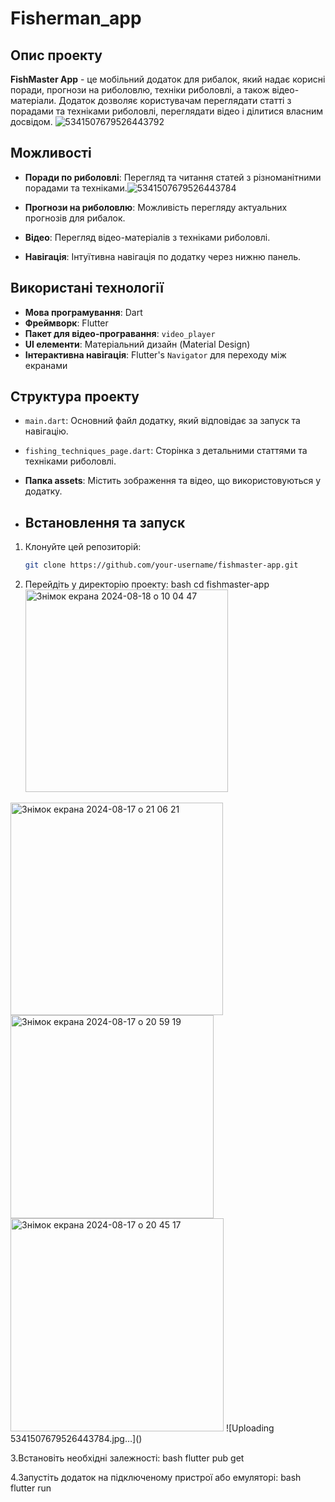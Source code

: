 # Fisherman_app
 


## Опис проекту

**FishMaster App** - це мобільний додаток для рибалок, який надає корисні поради, прогнози на риболовлю, техніки риболовлі, а також відео-матеріали. Додаток дозволяє користувачам переглядати статті з порадами та техніками риболовлі, переглядати відео і ділитися власним досвідом.
![5341507679526443792](https://github.com/user-attachments/assets/d3ed1fd1-44c1-411f-8370-44154409b61a)



## Можливості

- **Поради по риболовлі**: Перегляд та читання статей з різноманітними порадами та техніками.![5341507679526443784](https://github.com/user-attachments/assets/9e1f38a1-4f03-4e0e-854d-0b7452fe547f)

- **Прогнози на риболовлю**: Можливість перегляду актуальних прогнозів для рибалок.
- **Відео**: Перегляд відео-матеріалів з техніками риболовлі.
- **Навігація**: Інтуїтивна навігація по додатку через нижню панель.

## Використані технології

- **Мова програмування**: Dart
- **Фреймворк**: Flutter
- **Пакет для відео-програвання**: `video_player`
- **UI елементи**: Матеріальний дизайн (Material Design)
- **Інтерактивна навігація**: Flutter's `Navigator` для переходу між екранами

## Структура проекту

- `main.dart`: Основний файл додатку, який відповідає за запуск та навігацію.
- `fishing_techniques_page.dart`: Сторінка з детальними статтями та техніками риболовлі.
- **Папка assets**: Містить зображення та відео, що використовуються у додатку.

- ## Встановлення та запуск

1. Клонуйте цей репозиторій:
   ```bash
   git clone https://github.com/your-username/fishmaster-app.git

2. Перейдіть у директорію проекту:
bash
cd fishmaster-app<img width="324" alt="Знімок екрана 2024-08-18 о 10 04 47" src="https://github.com/user-attachments/assets/2d97e48c-714c-4f60-abf9-8386f8664b3b">
<img width="340" alt="Знімок екрана 2024-08-17 о 21 06 21" src="https://github.com/user-attachments/assets/2d1c1a5d-d095-413b-8efb-42cf363ac28b">
<img width="325" alt="Знімок екрана 2024-08-17 о 20 59 19" src="https://github.com/user-attachments/assets/811f1690-4a4d-43f5-82b4-03a85278f399">
<img width="341" alt="Знімок екрана 2024-08-17 о 20 45 17" src="https://github.com/user-attachments/assets/126dbdeb-66ef-4857-993b-a40c9dbd0080">
![Uploading 5341507679526443784.jpg…]()




3.Встановіть необхідні залежності:
bash flutter pub get

4.Запустіть додаток на підключеному пристрої або емуляторі:
bash flutter run
